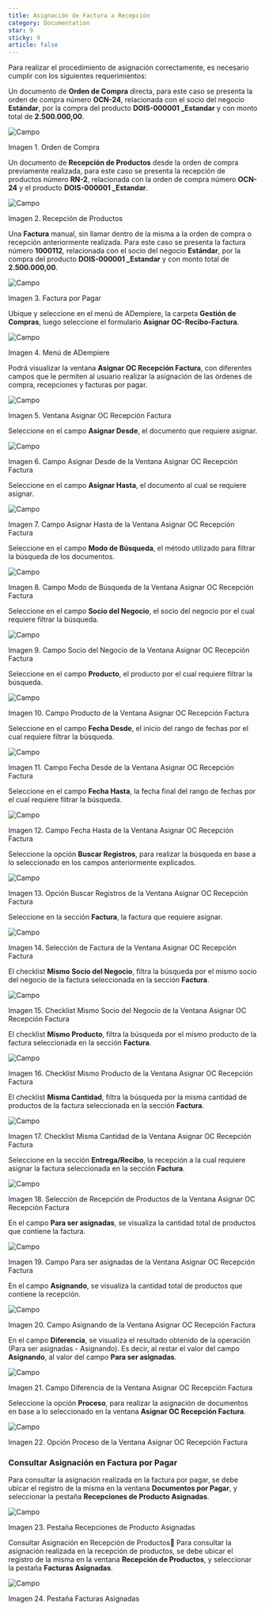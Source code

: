 ```yaml
---
title: Asignación de Factura a Recepción
category: Documentation
star: 9
sticky: 9
article: false
---
```


Para realizar el procedimiento de asignación correctamente, es necesario cumplir con los siguientes requerimientos:

Un documento de **Orden de Compra** directa, para este caso se presenta la orden de compra número **OCN-24**, relacionada con el socio del negocio **Estándar**, por la compra del producto **DOIS-000001 _Estandar** y con monto total de **2.500.000,00**.

![Campo](/assets/img/docs/purchase-management/gec-purchase-image64.png)

Imagen 1. Orden de Compra

Un documento de **Recepción de Productos** desde la orden de compra previamente realizada, para este caso se presenta la recepción de productos número **RN-2**, relacionada con la orden de compra número **OCN-24** y el producto **DOIS-000001 _Estandar**.

![Campo](/assets/img/docs/purchase-management/gec-purchase-image65.png)

Imagen 2. Recepción de Productos

Una **Factura** manual, sin llamar dentro de la misma a la orden de compra o recepción anteriormente realizada. Para este caso se presenta la factura número **1000112**, relacionada con el socio del negocio **Estándar**, por la compra del producto **DOIS-000001 _Estandar** y con monto total de **2.500.000,00**.

![Campo](/assets/img/docs/purchase-management/gec-purchase-image66.png)

Imagen 3. Factura por Pagar

Ubique y seleccione en el menú de ADempiere, la carpeta **Gestión de Compras**, luego seleccione el formulario **Asignar OC-Recibo-Factura**.

![Campo](/assets/img/docs/purchase-management/gec-purchase-image67.png)

Imagen 4. Menú de ADempiere

Podrá visualizar la ventana **Asignar OC Recepción Factura**, con diferentes campos que le permiten al usuario realizar la asignación de las órdenes de compra, recepciones y facturas por pagar.

![Campo](/assets/img/docs/purchase-management/gec-purchase-image68.png)

Imagen 5. Ventana Asignar OC Recepción Factura

Seleccione en el campo **Asignar Desde**, el documento que requiere asignar.

![Campo](/assets/img/docs/purchase-management/gec-purchase-image69.png)

Imagen 6. Campo Asignar Desde de la Ventana Asignar OC Recepción Factura

Seleccione en el campo **Asignar Hasta**, el documento al cual se requiere asignar.

![Campo](/assets/img/docs/purchase-management/gec-purchase-image70.png)

Imagen 7. Campo Asignar Hasta de la Ventana Asignar OC Recepción Factura

Seleccione en el campo **Modo de Búsqueda**, el método utilizado para filtrar la búsqueda de los documentos.

![Campo](/assets/img/docs/purchase-management/gec-purchase-image71.png)

Imagen 8. Campo Modo de Búsqueda de la Ventana Asignar OC Recepción Factura

Seleccione en el campo **Socio del Negocio**, el socio del negocio por el cual requiere filtrar la búsqueda.

![Campo](/assets/img/docs/purchase-management/gec-purchase-image72.png)

Imagen 9. Campo Socio del Negocio de la Ventana Asignar OC Recepción Factura

Seleccione en el campo **Producto**, el producto por el cual requiere filtrar la búsqueda.

![Campo](/assets/img/docs/purchase-management/gec-purchase-image73.png)

Imagen 10. Campo Producto de la Ventana Asignar OC Recepción Factura

Seleccione en el campo **Fecha Desde**, el inicio del rango de fechas por el cual requiere filtrar la búsqueda.

![Campo](/assets/img/docs/purchase-management/gec-purchase-image74.png)

Imagen 11. Campo Fecha Desde de la Ventana Asignar OC Recepción Factura

Seleccione en el campo **Fecha Hasta**, la fecha final del rango de fechas por el cual requiere filtrar la búsqueda.

![Campo](/assets/img/docs/purchase-management/gec-purchase-image75.png)

Imagen 12. Campo Fecha Hasta de la Ventana Asignar OC Recepción Factura

Seleccione la opción **Buscar Registros**, para realizar la búsqueda en base a lo seleccionado en los campos anteriormente explicados.

![Campo](/assets/img/docs/purchase-management/gec-purchase-image76.png)

Imagen 13. Opción Buscar Registros de la Ventana Asignar OC Recepción Factura

Seleccione en la sección **Factura**, la factura que requiere asignar.

![Campo](/assets/img/docs/purchase-management/gec-purchase-image77.png)

Imagen 14. Selección de Factura de la Ventana Asignar OC Recepción Factura

El checklist **Mismo Socio del Negocio**, filtra la búsqueda por el mismo socio del negocio de la factura seleccionada en la sección **Factura**.

![Campo](/assets/img/docs/purchase-management/gec-purchase-image78.png)

Imagen 15. Checklist Mismo Socio del Negocio de la Ventana Asignar OC Recepción Factura

El checklist **Mismo Producto**, filtra la búsqueda por el mismo producto de la factura seleccionada en la sección **Factura**.

![Campo](/assets/img/docs/purchase-management/gec-purchase-image78.png)

Imagen 16. Checklist Mismo Producto de la Ventana Asignar OC Recepción Factura

El checklist **Misma Cantidad**, filtra la búsqueda por la misma cantidad de productos de la factura seleccionada en la sección **Factura**.

![Campo](/assets/img/docs/purchase-management/gec-purchase-image79.png)

Imagen 17. Checklist Misma Cantidad de la Ventana Asignar OC Recepción Factura

Seleccione en la sección **Entrega/Recibo**, la recepción a la cual requiere asignar la factura seleccionada en la sección **Factura**.

![Campo](/assets/img/docs/purchase-management/gec-purchase-image80.png)

Imagen 18. Selección de Recepción de Productos de la Ventana Asignar OC Recepción Factura

En el campo **Para ser asignadas**, se visualiza la cantidad total de productos que contiene la factura.

![Campo](/assets/img/docs/purchase-management/gec-purchase-image81.png)

Imagen 19. Campo Para ser asignadas de la Ventana Asignar OC Recepción Factura

En el campo **Asignando**, se visualiza la cantidad total de productos que contiene la recepción.

![Campo](/assets/img/docs/purchase-management/gec-purchase-image82.png)

Imagen 20. Campo Asignando de la Ventana Asignar OC Recepción Factura

En el campo **Diferencia**, se visualiza el resultado obtenido de la operación (Para ser asignadas - Asignando). Es decir, al restar el valor del campo **Asignando**, al valor del campo **Para ser asignadas**.

![Campo](/assets/img/docs/purchase-management/gec-purchase-image83.png)

Imagen 21. Campo Diferencia de la Ventana Asignar OC Recepción Factura

Seleccione la opción **Proceso**, para realizar la asignación de documentos en base a lo seleccionado en la ventana **Asignar OC Recepción Factura**.

![Campo](/assets/img/docs/purchase-management/gec-purchase-image84.png)

Imagen 22. Opción Proceso de la Ventana Asignar OC Recepción Factura

### Consultar Asignación en Factura por Pagar

Para consultar la asignación realizada en la factura por pagar, se debe ubicar el registro de la misma en la ventana **Documentos por Pagar**, y seleccionar la pestaña **Recepciones de Producto Asignadas**.

![Campo](/assets/img/docs/purchase-management/gec-purchase-image85.png)

Imagen 23. Pestaña Recepciones de Producto Asignadas

Consultar Asignación en Recepción de Productos
Para consultar la asignación realizada en la recepción de productos, se debe ubicar el registro de la misma en la ventana **Recepción de Productos**, y seleccionar la pestaña **Facturas Asignadas**.

![Campo](/assets/img/docs/purchase-management/gec-purchase-image86.png)

Imagen 24. Pestaña Facturas Asignadas